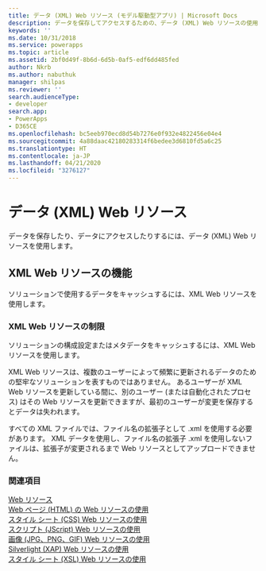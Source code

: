 ```yaml
---
title: データ (XML) Web リソース (モデル駆動型アプリ) | Microsoft Docs
description: データを保存してアクセスするための、データ (XML) Web リソースの使用について学習します。
keywords: ''
ms.date: 10/31/2018
ms.service: powerapps
ms.topic: article
ms.assetid: 2bf0d49f-8b6d-6d5b-0af5-edf6dd485fed
author: Nkrb
ms.author: nabuthuk
manager: shilpas
ms.reviewer: ''
search.audienceType:
- developer
search.app:
- PowerApps
- D365CE
ms.openlocfilehash: bc5eeb970ecd8d54b7276e0f932e4822456e04e4
ms.sourcegitcommit: 4a88daac42180283314f6bedee3d6810fd5a6c25
ms.translationtype: HT
ms.contentlocale: ja-JP
ms.lasthandoff: 04/21/2020
ms.locfileid: "3276127"
---
```

# <a name="data-xml-web-resources"></a>データ (XML) Web リソース

<!-- https://docs.microsoft.com/dynamics365/customer-engagement/developer/data-xml-web-resources -->

データを保存したり、データにアクセスしたりするには、データ (XML) Web リソースを使用します。  
  
## <a name="capabilities-of-xml-web-resources"></a>XML Web リソースの機能  
 ソリューションで使用するデータをキャッシュするには、XML Web リソースを使用します。  
  
### <a name="limitations-of-xml-web-resources"></a>XML Web リソースの制限  
 ソリューションの構成設定またはメタデータをキャッシュするには、XML Web リソースを使用します。  
  
 XML Web リソースは、複数のユーザーによって頻繁に更新されるデータのための堅牢なソリューションを表すものではありません。 あるユーザーが XML Web リソースを更新している間に、別のユーザー (または自動化されたプロセス) はその Web リソースを更新できますが、最初のユーザーが変更を保存するとデータは失われます。  
  
 すべての XML ファイルでは、ファイル名の拡張子として .xml を使用する必要があります。 XML データを使用し、ファイル名の拡張子 .xml を使用しないファイルは、拡張子が変更されるまで Web リソースとしてアップロードできません。  
  
### <a name="see-also"></a>関連項目  
 [Web リソース](web-resources.md)   
 [Web ページ (HTML) の Web リソースの使用](webpage-html-web-resources.md)   
 [スタイル シート (CSS) Web リソースの使用](css-web-resources.md)   
 [スクリプト (JScript) Web リソースの使用](script-jscript-web-resources.md)   
 [画像 (JPG、PNG、GIF) Web リソースの使用](image-web-resources.md)   
 [Silverlight (XAP) Web リソースの使用](/dynamics365/customer-engagement/developer/silverlight-xap-web-resources)<br/>   <!-- TODO need to update the relevant link from the powerapps repo-->
 [スタイル シート (XSL) Web リソースの使用](/dynamics365/customer-engagement/developer/stylesheet-xsl-web-resources) <!-- TODO need to update the relevant link from the powerapps repo-->
